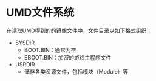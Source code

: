 # UMD文件系统

在读取UMD得到的的镜像文件中，文件目录以如下格式组织：

+ SYSDIR
    + BOOT.BIN：通常为空
    + EBOOT.BIN：加密的游戏主程序文件
+ USRDIR
    + 储存各类资源文件，包括模块（Module）等